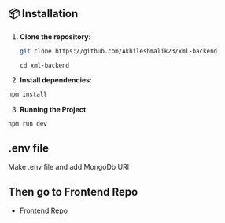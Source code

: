 ## 📦 Installation  

1. **Clone the repository**:  
   ```bash
   git clone https://github.com/Akhileshmalik23/xml-backend
   ```
   ```
   cd xml-backend
   ```
2. **Install dependencies**:
```bash
npm install
```
3. **Running the Project**:
```bash 
npm run dev
```
## .env file ##

Make .env file and add MongoDb URl

## Then go to Frontend Repo ##
- [Frontend Repo](https://github.com/Akhileshmalik23/xml-frontend)  